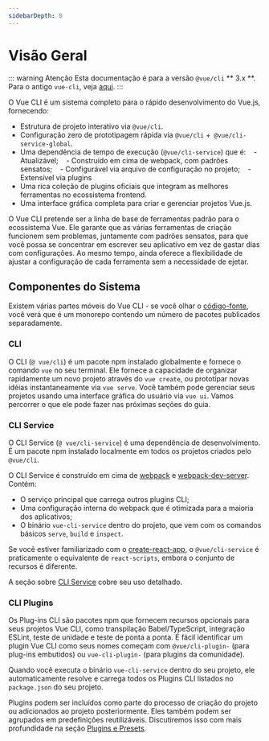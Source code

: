 ```yaml
---
sidebarDepth: 0
---
```


# Visão Geral

<Bit/>

::: warning Atenção
Esta documentação é para a versão `@vue/cli` ** 3.x **. Para o antigo `vue-cli`, veja [aqui](https://github.com/vuejs/vue-cli/tree/v2#vue-cli--).
:::

O Vue CLI é um sistema completo para o rápido desenvolvimento do Vue.js, fornecendo:

- Estrutura de projeto interativo via `@vue/cli`.
- Configuração zero de prototipagem rápida via `@vue/cli` +` @vue/cli-service-global`.
- Uma dependência de tempo de execução (`@vue/cli-service`) que é:
   - Atualizável;
   - Construído em cima de webpack, com padrões sensatos;
   - Configurável via arquivo de configuração no projeto;
   - Extensível via plugins
- Uma rica coleção de plugins oficiais que integram as melhores ferramentas no ecossistema frontend.
- Uma interface gráfica completa para criar e gerenciar projetos Vue.js.

O Vue CLI pretende ser a linha de base de ferramentas padrão para o ecossistema Vue. Ele garante que as várias ferramentas de criação funcionem sem problemas, juntamente com padrões sensatos, para que você possa se concentrar em escrever seu aplicativo em vez de gastar dias com configurações. Ao mesmo tempo, ainda oferece a flexibilidade de ajustar a configuração de cada ferramenta sem a necessidade de ejetar.

## Componentes do Sistema

Existem várias partes móveis do Vue CLI - se você olhar o [código-fonte](https://github.com/vuejs/vue-cli/tree/dev/packages/%40vue), você verá que é um monorepo contendo um número de pacotes publicados separadamente.

### CLI

O CLI (`@ vue/cli`) é um pacote npm instalado globalmente e fornece o comando `vue` no seu terminal. Ele fornece a capacidade de organizar rapidamente um novo projeto através do `vue create`, ou prototipar novas idéias instantaneamente via `vue serve`. Você também pode gerenciar seus projetos usando uma interface gráfica do usuário via `vue ui`. Vamos percorrer o que ele pode fazer nas próximas seções do guia.

### CLI Service

O CLI Service (`@ vue/cli-service`) é uma dependência de desenvolvimento. É um pacote npm instalado localmente em todos os projetos criados pelo `@vue/cli`.

O CLI Service é construído em cima de [webpack](http://webpack.js.org/) e [webpack-dev-server](https://github.com/webpack/webpack-dev-server). Contém:

- O serviço principal que carrega outros plugins CLI;
- Uma configuração interna do webpack que é otimizada para a maioria dos aplicativos;
- O binário `vue-cli-service` dentro do projeto, que vem com os comandos básicos `serve`, `build` e `inspect`.

Se você estiver familiarizado com o [create-react-app](https://github.com/facebookincubator/create-react-app), o `@vue/cli-service` é praticamente o equivalente de `react-scripts`, embora o conjunto de recursos é diferente.

A seção sobre [CLI Service](./cli-service.md) cobre seu uso detalhado.

### CLI Plugins

Os Plug-ins CLI são pacotes npm que fornecem recursos opcionais para seus projetos Vue CLI, como transpilação Babel/TypeScript, integração ESLint, teste de unidade e teste de ponta a ponta. É fácil identificar um plugin Vue CLI como seus nomes começam com `@vue/cli-plugin-` (para plug-ins embutidos) ou `vue-cli-plugin-` (para plugins da comunidade).

Quando você executa o binário `vue-cli-service` dentro do seu projeto, ele automaticamente resolve e carrega todos os Plugins CLI listados no `package.json` do seu projeto.

Plugins podem ser incluídos como parte do processo de criação do projeto ou adicionados ao projeto posteriormente. Eles também podem ser agrupados em predefinições reutilizáveis. Discutiremos isso com mais profundidade na seção [Plugins e Presets](./plugins-and-presets.md).
